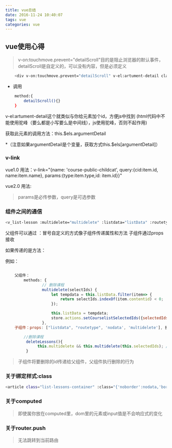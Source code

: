 ```yaml
---
title: vue总结
date: 2016-11-24 10:40:07
tags: vue
categories: vue
---
```


## vue使用心得

> v-on:touchmove.prevent="detailScroll"目的是阻止浏览器的默认事件，detailScroll是自定义的，可以没有内容，但是必须定义

```bash
    <div v-on:touchmove.prevent="detailScroll" v-el:artument-detail class="argument-detail">
```

* 调用
```bash
    method:{
    	detailScroll(){}
    }
```

v-el:artument-detail这个就类似与你给元素加个id，方便js中找到 (html代码中不能使用驼峰（要么都是小写要么是中间线），js使用驼峰，否则不起作用)

获取此元素的调用方法：this.$els.argumentDetail

*（注意如果argumentDetail是个变量，获取方式this.$els[argumentDetail]）

### v-link

vue1.0
用法：v-link="{name: 'course-public-childcat', query:{cid:item.id, name:item.name}, params:{type:item.type,id: item.id}}"

vue2.0
用法:
<router-link :to="{name: 'course-public-childcat', query:{cid:item.id, name:item.name}, params:{type:item.type,id: item.id}}"></router-link>

> params是必传参数，query是可选参数

### 组件之间的通信
```bash
<v_list-lesson :multidelete="multidelete" :listdata="listData" :routetype="routeType" :nodata="isNodata"></v_list-lesson>
```
父组件可以通过 ：冒号自定义的方式像子组件传递属性和方法 子组件通过props接收

如果传递的是方法：

例如：
``` javascript

    父组件：
    	methods: {
                // 删除课程
                multidelete(selectIds) {
                    let tempdata = this.listData.filter(item=> {
                        return selectIds.indexOf(item.contentid) < 0;
                    });

                    this.listData = tempdata;
                    store.actions.setCourselistSelectedIds({selectedIds: []})
                },
    子组件：props: ["listdata", "routetype", 'nodata', 'multidelete'], 接收

    	//删除课程
         deleteLessons(){
              this.multidelete && this.multidelete(this.selectedIds); // 这里会将值返回给父组件
         }
```
> 子组件将要删除的id传递给父组件，父组件执行删除的行为

### 关于绑定样式:class
```bash
<article class="list-lessons-container" :class="{'noborder':nodata,'borderTransparent': routetype == 3}">一个标签里只能写一个:class
```

### 关于computed

> 即使属你放在computed里，dom里的元素或input值是不会响应式的变化

### 关于router.push

> 无法跳转到当前路由

